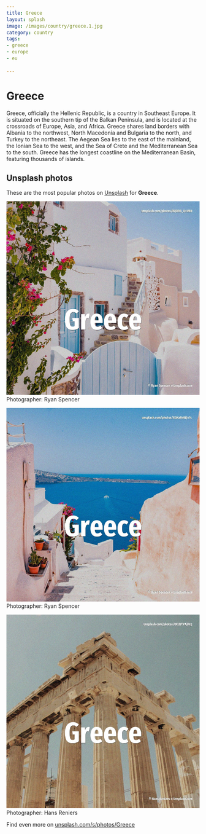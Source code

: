 ```yaml
---
title: Greece
layout: splash
image: /images/country/greece.1.jpg
category: country
tags:
- greece
- europe
- eu

---
```

# Greece

Greece, officially the Hellenic Republic, is a country in Southeast Europe. It is situated on the southern tip of the Balkan Peninsula, and is located at the crossroads of  Europe, Asia, and Africa. Greece shares land borders with Albania to the northwest, North Macedonia and Bulgaria to the  north, and Turkey to the northeast. The Aegean Sea lies to the east of the mainland, the Ionian Sea to the west, and the Sea of Crete  and the Mediterranean Sea to the south. Greece has the longest coastline on the Mediterranean Basin, featuring thousands of islands. 

 
## Unsplash photos
These are the most popular photos on [Unsplash](https://unsplash.com) for **Greece**.
 
![Greece](/images/country/greece.1.jpg)
Photographer:  Ryan Spencer
 
![Greece](/images/country/greece.2.jpg)
Photographer:  Ryan Spencer
 
![Greece](/images/country/greece.3.jpg)
Photographer:  Hans Reniers
 
Find even more on [unsplash.com/s/photos/Greece](https://unsplash.com/s/photos/Greece)
 
